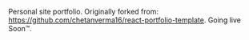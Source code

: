 Personal site portfolio. Originally forked from: https://github.com/chetanverma16/react-portfolio-template. Going live Soon™.
